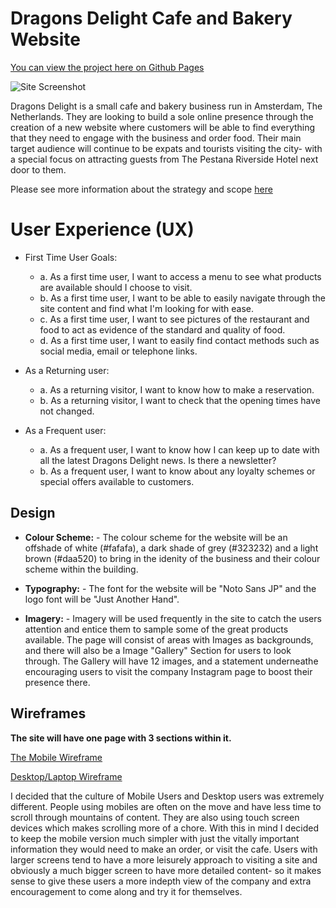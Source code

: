 # Dragons Delight Cafe and Bakery Website

[You can view the project here on Github Pages](#)

![Site Screenshot](#)

Dragons Delight is a small cafe and bakery business run in Amsterdam, The Netherlands. They are looking to build a sole online presence through the creation
of a new website where customers will be able to find everything that they need to engage with the business and order food. Their main target audience will continue to
be expats and tourists visiting the city- with a special focus on attracting guests from
The Pestana Riverside Hotel next door to them.
 

Please see more information about the strategy and scope [here](/docs/dragons-delight-strategy-and-scope.pdf)

User Experience (UX)
===== 
  - First Time User Goals:

    - a. As a first time user, I want to access a menu to see what products are available should I choose to visit.
    - b. As a first time user, I want to be able to easily navigate through the site content and find what I'm looking
         for with ease.
    - c. As a first time user, I want to see pictures of the restaurant and food to act as evidence of the standard and quality of food. 
    - d. As a first time user, I want to easily find contact methods such as social media, email or telephone links.


- As a Returning user:
    - a. As a returning visitor, I want to know how to make a reservation.
    - b. As a returning visitor, I want to check that the opening times have not changed.
    

- As a Frequent user:
   - a. As a frequent user, I want to know how I can keep up to date with all the latest
        Dragons Delight news. Is there a newsletter?
   - b. As a frequent user, I want to know about any loyalty schemes or special offers available to customers.  

   
 ## Design 

  - **Colour Scheme:**
        - The colour scheme for the website will be an offshade of white (#fafafa), a dark shade of grey (#323232) 
        and a light brown (#daa520) to bring in the idenity of the business and their colour scheme within the building.
  - **Typography:**
        - The font for the website will be "Noto Sans JP" and the logo font will be "Just Another Hand".

  - **Imagery:**
        - Imagery will be used frequently in the site to catch the users attention and entice them to sample
        some of the great products available. The page will consist of areas with Images as backgrounds,
        and there will also be a Image "Gallery" Section for users to look through. The Gallery will have 12 images,
        and a statement underneathe encouraging users to visit the company Instagram page to boost their presence there.  

## Wireframes

**The site will have one page with 3 sections within it.**
       
[The Mobile Wireframe](/docs/mobile-wireframe.pdf)

[Desktop/Laptop Wireframe](/docs/mobile-wireframe.pdf)

I decided that the culture of Mobile Users and Desktop users was extremely different. People using mobiles are often
on the move and have less time to scroll through mountains of content. They are also using touch screen devices which
makes scrolling more of a chore. With this in mind I decided to keep the mobile version much simpler with just the 
vitally important information they would need to make an order, or visit the cafe. Users with larger screens tend to 
have a more leisurely approach to visiting a site and obviously a much bigger screen to have more detailed content- 
so it makes sense to give these users a more indepth view of the company and extra encouragement to come along 
and try it for themselves.
